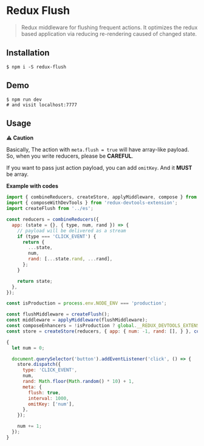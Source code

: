 # Redux Flush
> Redux middleware for flushing frequent actions.
> It optimizes the redux based application via reducing re-rendering caused of changed state.

## Installation
```
$ npm i -S redux-flush
```

## Demo
```
$ npm run dev
# and visit localhost:7777
```

## Usage
__⚠ Caution__

Basically, The action with `meta.flush = true` will have array-like payload.
So, when you write reducers, please be **CAREFUL**.

If you want to pass just action payload, you can add `omitKey`. And it **MUST** be array.

__Example with codes__

```js
import { combineReducers, createStore, applyMiddleware, compose } from 'redux';
import { composeWithDevTools } from 'redux-devtools-extension';
import createFlush from '../es';

const reducers = combineReducers({
  app: (state = {}, { type, num, rand }) => {
    // payload will be delivered as a stream
    if (type === 'CLICK_EVENT') {
      return {
        ...state,
        num,
        rand: [...state.rand, ...rand],
      };
    }

    return state;
  },
});

const isProduction = process.env.NODE_ENV === 'production';

const flushMiddleware = createFlush();
const middleware = applyMiddleware(flushMiddleware);
const composeEnhancers = !isProduction ? global.__REDUX_DEVTOOLS_EXTENSION_COMPOSE__ || composeWithDevTools : compose;
const store = createStore(reducers, { app: { num: -1, rand: [], } }, composeEnhancers(middleware));

{
  let num = 0;

  document.querySelector('button').addEventListener('click', () => {
    store.dispatch({
      type: 'CLICK_EVENT',
      num,
      rand: Math.floor(Math.random() * 10) + 1,
      meta: {
        flush: true,
        interval: 1000,
        omitKey: ['num'],
      },
    });

    num += 1;
  });
}
```
